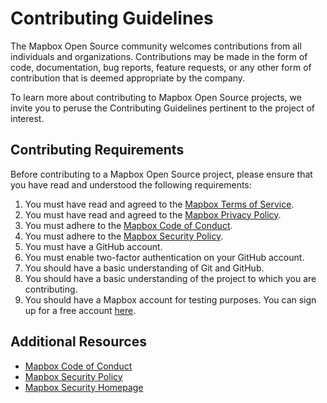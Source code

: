 # Contributing Guidelines

The Mapbox Open Source community welcomes contributions from all individuals and organizations. Contributions may be made in the form of code, documentation, bug reports, feature requests, or any other form of contribution that is deemed appropriate by the company.

To learn more about contributing to Mapbox Open Source projects, we invite you to peruse the Contributing Guidelines pertinent to the project of interest.

## Contributing Requirements

Before contributing to a Mapbox Open Source project, please ensure that you have read and understood the following requirements:

1. You must have read and agreed to the [Mapbox Terms of Service](https://www.mapbox.com/legal/tos).
2. You must have read and agreed to the [Mapbox Privacy Policy](https://www.mapbox.com/legal/privacy).
3. You must adhere to the [Mapbox Code of Conduct](CODE_OF_CONDUCT.md).
4. You must adhere to the [Mapbox Security Policy](SECURITY.md).
5. You must have a GitHub account.
6. You must enable two-factor authentication on your GitHub account.
7. You should have a basic understanding of Git and GitHub.
8. You should have a basic understanding of the project to which you are contributing.
9. You should have a Mapbox account for testing purposes. You can sign up for a free account [here](https://account.mapbox.com/auth/signup/).

## Additional Resources

- [Mapbox Code of Conduct](CODE_OF_CONDUCT.md)
- [Mapbox Security Policy](SECURITY.md)
- [Mapbox Security Homepage](https://www.mapbox.com/platform/security)
